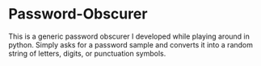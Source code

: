 # Password-Obscurer

This is a generic password obscurer I developed while playing around in python. Simply asks for a password sample and converts it into a random string of letters, digits, or punctuation symbols.
